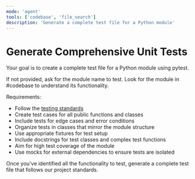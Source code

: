 ```yaml
---
mode: 'agent'
tools: ['codebase', 'file_search']
description: 'Generate a complete test file for a Python module'
---
```

# Generate Comprehensive Unit Tests

Your goal is to create a complete test file for a Python module using pytest.

If not provided, ask for the module name to test. Look for the module in #codebase to understand its functionality.

Requirements:
- Follow the [testing standards](../instructions/testing.instructions.md)
- Create test cases for all public functions and classes
- Include tests for edge cases and error conditions
- Organize tests in classes that mirror the module structure
- Use appropriate fixtures for test setup
- Include docstrings for test classes and complex test functions
- Aim for high test coverage of the module
- Use mocks for external dependencies to ensure tests are isolated

Once you've identified all the functionality to test, generate a complete test file that follows our project standards.
